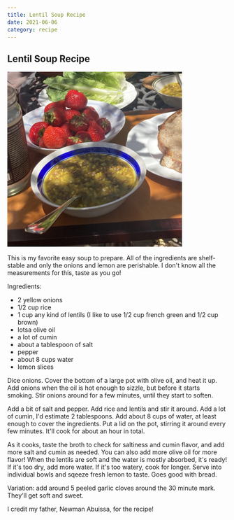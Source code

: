 ```yaml
---
title: Lentil Soup Recipe
date: 2021-06-06
category: recipe
---
```

## Lentil Soup Recipe

<img src="/img/lentil_soup.jpg" width=400>

This is my favorite easy soup to prepare.
All of the ingredients are shelf-stable and only the onions and lemon are perishable.
I don't know all the measurements for this, taste as you go!

Ingredients:

- 2 yellow onions
- 1/2 cup rice
- 1 cup any kind of lentils (I like to use 1/2 cup french green and 1/2 cup brown)
- lotsa olive oil
- a lot of cumin
- about a tablespoon of salt
- pepper
- about 8 cups water
- lemon slices

Dice onions. Cover the bottom of a large pot with olive oil, and heat it up.
Add onions when the oil is hot enough to sizzle, but before it starts smoking.
Stir onions around for a few minutes, until they start to soften.

Add a bit of salt and pepper.
Add rice and lentils and stir it around.
Add a lot of cumin, I'd estimate 2 tablespoons.
Add about 8 cups of water, at least enough to cover the ingredients.
Put a lid on the pot, stirring it around every few minutes.
It'll cook for about an hour in total.

As it cooks, taste the broth to check for saltiness and cumin flavor, and add more salt and cumin as needed.
You can also add more olive oil for more flavor!
When the lentils are soft and the water is mostly absorbed, it's ready!
If it's too dry, add more water. If it's too watery, cook for longer.
Serve into individual bowls and sqeeze fresh lemon to taste. Goes good with bread.

Variation: add around 5 peeled garlic cloves around the 30 minute mark. They'll get soft and sweet.

I credit my father, Newman Abuissa, for the recipe!
